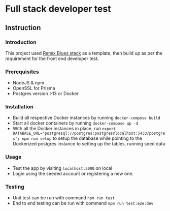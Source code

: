 # Full stack developer test
## Instruction

### Introduction
This project used [Remix Blues stack](https://remix.run/stacks) as a template, then build up as per the requirement for the front end developer test.
### Prerequisites
- NodeJS & npm
- OpenSSL for Prisma
- Postgres version >13 or Docker

### Installation
- Build all respective Docker instances by running `docker-compose build`
- Start all docker containers by running `docker-compose up -d`
- With all the Docker instances in place, run `export DATABASE_URL="postgresql://postgres:postgres@localhost:5433/postgres"; npm run setup` to setup the database while pointing to the Dockerized postgres instance to setting up the tables, running seed data

### Usage
- Test the app by visiting `localhost:3000` on local
- Login using the seeded account or registering a new one.

### Testing

- Unit test can be run with command `npm run test`
- End to end testing can be run with command `npm run test:e2e:dev`

